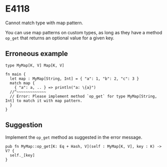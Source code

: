 # E4118

Cannot match type with map pattern.

You can use map patterns on custom types, as long as they have a method `op_get`
that returns an optional value for a given key.

## Erroneous example

```moonbit
type MyMap[K, V] Map[K, V]

fn main {
  let map : MyMap[String, Int] = { "a": 1, "b": 2, "c": 3 }
  match map {
    { "a": a, .. } => println("a: \{a}")
  //^~~~~~~~~~~~~~
  // Error: Please implement method `op_get` for type MyMap[String, Int] to match it with map pattern.
  }
}
```

## Suggestion

Implement the `op_get` method as suggested in the error message.

```moonbit
pub fn MyMap::op_get[K: Eq + Hash, V](self : MyMap[K, V], key : K) -> V? {
  self._[key]
}
```
